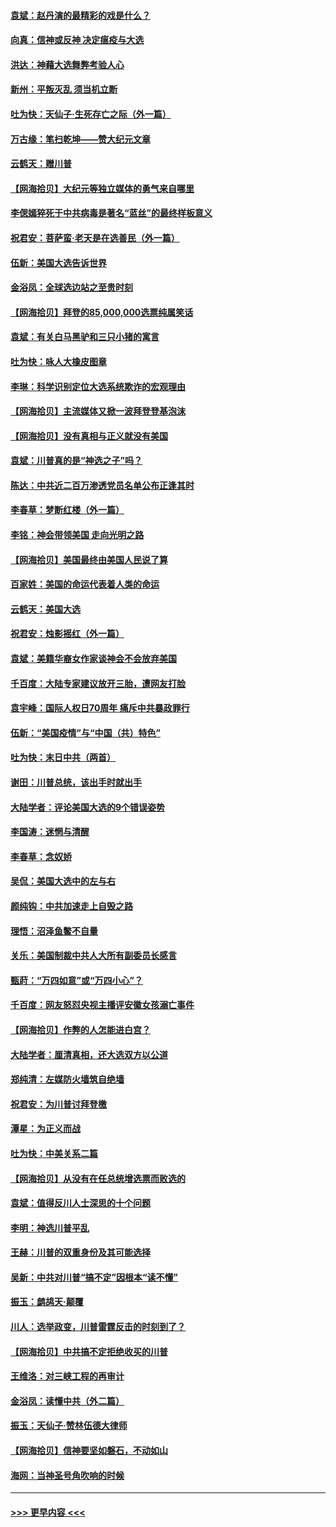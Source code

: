 #### [袁斌：赵丹演的最精彩的戏是什么？](../pages/nsc993/n12633316.md?t=12210051) 
#### [向真：信神或反神 决定瘟疫与大选](../pages/nsc993/n12632710.md?t=12210051) 
#### [洪达：神藉大选舞弊考验人心](../pages/nsc993/n12631962.md?t=12210051) 
#### [新州：平叛灭乱  须当机立断](../pages/nsc993/n12631946.md?t=12210051) 
#### [吐为快：天仙子‧生死存亡之际（外一篇）](../pages/nsc993/n12631927.md?t=12210051) 
#### [万古缘：笔扫乾坤——赞大纪元文章](../pages/nsc993/n12631922.md?t=12210051) 
#### [云鹤天：赠川普](../pages/nsc993/n12631823.md?t=12210051) 
#### [【网海拾贝】大纪元等独立媒体的勇气来自哪里](../pages/nsc993/n12629961.md?t=12210051) 
#### [李偲嫣猝死于中共病毒是著名“蓝丝”的最终样板意义](../pages/nsc993/n12628812.md?t=12210051) 
#### [祝君安：菩萨蛮·老天是在选善民（外一篇）](../pages/nsc993/n12628793.md?t=12210051) 
#### [伍新：美国大选告诉世界](../pages/nsc993/n12628768.md?t=12210051) 
#### [金浴凤：全球选边站之至贵时刻](../pages/nsc993/n12627318.md?t=12210051) 
#### [【网海拾贝】拜登的85,000,000选票纯属笑话](../pages/nsc993/n12626569.md?t=12210051) 
#### [袁斌：有关白马黑驴和三只小猪的寓言](../pages/nsc993/n12626198.md?t=12210051) 
#### [吐为快：咏人大橡皮图章](../pages/nsc993/n12624470.md?t=12210051) 
#### [李琳：科学识别定位大选系统欺诈的宏观理由](../pages/nsc993/n12624340.md?t=12210051) 
#### [【网海拾贝】主流媒体又掀一波拜登登基泡沫](../pages/nsc993/n12624000.md?t=12210051) 
#### [【网海拾贝】没有真相与正义就没有美国](../pages/nsc993/n12621885.md?t=12210051) 
#### [袁斌：川普真的是“神选之子”吗？](../pages/nsc993/n12621749.md?t=12210051) 
#### [陈达：中共近二百万渗透党员名单公布正逢其时](../pages/nsc993/n12620870.md?t=12210051) 
#### [李春草：梦断红楼（外一篇）](../pages/nsc993/n12619122.md?t=12210051) 
#### [李铭：神会带领美国 走向光明之路](../pages/nsc993/n12618584.md?t=12210051) 
#### [【网海拾贝】美国最终由美国人民说了算](../pages/nsc993/n12617255.md?t=12210051) 
#### [百家姓：美国的命运代表着人类的命运](../pages/nsc993/n12615838.md?t=12210051) 
#### [云鹤天：美国大选](../pages/nsc993/n12615994.md?t=12210051) 
#### [祝君安：烛影摇红（外一篇）](../pages/nsc993/n12615975.md?t=12210051) 
#### [袁斌：美籍华裔女作家谈神会不会放弃美国](../pages/nsc993/n12615263.md?t=12210051) 
#### [千百度：大陆专家建议放开三胎，遭网友打脸](../pages/nsc993/n12614456.md?t=12210051) 
#### [袁宇峰：国际人权日70周年 痛斥中共暴政罪行](../pages/nsc993/n12611965.md?t=12210051) 
#### [伍新：“美国疫情”与“中国（共）特色”](../pages/nsc993/n12611463.md?t=12210051) 
#### [吐为快：末日中共（两首）](../pages/nsc993/n12611461.md?t=12210051) 
#### [谢田：川普总统，该出手时就出手](../pages/nsc993/n12610905.md?t=12210051) 
#### [大陆学者：评论美国大选的9个错误姿势](../pages/nsc993/n12609586.md?t=12210051) 
#### [李国涛：迷惘与清醒](../pages/nsc993/n12607532.md?t=12210051) 
#### [李春草：念奴娇](../pages/nsc993/n12607083.md?t=12210051) 
#### [吴侃：美国大选中的左与右](../pages/nsc993/n12607054.md?t=12210051) 
#### [颜纯钩：中共加速走上自毁之路](../pages/nsc993/n12606473.md?t=12210051) 
#### [理悟：沼泽鱼鳖不自量](../pages/nsc993/n12606454.md?t=12210051) 
#### [关乐：美国制裁中共人大所有副委员长感言](../pages/nsc993/n12606442.md?t=12210051) 
#### [甄莳：“万四如意”或“万四小心”？](../pages/nsc993/n12606091.md?t=12210051) 
#### [千百度：网友怒怼央视主播评安徽女孩溺亡事件](../pages/nsc993/n12605370.md?t=12210051) 
#### [【网海拾贝】作弊的人怎能进白宫？](../pages/nsc993/n12603546.md?t=12210051) 
#### [大陆学者：厘清真相，还大选双方以公道](../pages/nsc993/n12603475.md?t=12210051) 
#### [郑纯清：左媒防火墙筑自绝墙](../pages/nsc993/n12602226.md?t=12210051) 
#### [祝君安：为川普讨拜登檄](../pages/nsc993/n12602199.md?t=12210051) 
#### [潭星：为正义而战](../pages/nsc993/n12600926.md?t=12210051) 
#### [吐为快：中美关系二篇](../pages/nsc993/n12600908.md?t=12210051) 
#### [【网海拾贝】从没有在任总统增选票而败选的](../pages/nsc993/n12600435.md?t=12210051) 
#### [袁斌：值得反川人士深思的十个问题](../pages/nsc993/n12600332.md?t=12210051) 
#### [李明：神选川普平乱](../pages/nsc993/n12599751.md?t=12210051) 
#### [王赫：川普的双重身份及其可能选择](../pages/nsc993/n12599723.md?t=12210051) 
#### [吴新：中共对川普“搞不定”因根本“读不懂”](../pages/nsc993/n12599502.md?t=12210051) 
#### [振玉：鹧鸪天‧颠覆](../pages/nsc993/n12599494.md?t=12210051) 
#### [川人：选举政变，川普雷霆反击的时刻到了？](../pages/nsc993/n12599291.md?t=12210051) 
#### [【网海拾贝】中共搞不定拒绝收买的川普](../pages/nsc993/n12598955.md?t=12210051) 
#### [王维洛：对三峡工程的再审计](../pages/nsc993/n12598436.md?t=12210051) 
#### [金浴凤：读懂中共（外二篇）](../pages/nsc993/n12597943.md?t=12210051) 
#### [振玉：天仙子‧赞林伍德大律师](../pages/nsc993/n12597929.md?t=12210051) 
#### [【网海拾贝】信神要坚如磐石，不动如山](../pages/nsc993/n12597901.md?t=12210051) 
#### [海网：当神圣号角吹响的时候](../pages/nsc993/n12595891.md?t=12210051) 

----
#### [ >>> 更早内容 <<< ](../indexes/nsc993-earlier.md)
